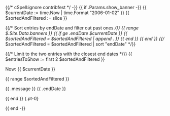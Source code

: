 {{/* cSpell:ignore contribfest */ -}}
{{ if .Params.show_banner -}}
  {{ $currentDate := time.Now | time.Format "2006-01-02" }}
  {{ $sortedAndFiltered := slice }}

  {{/* Sort entries by endDate and filter out past ones */}}
  {{ range $.Site.Data.banners }}
    {{ if ge .endDate $currentDate }}
      {{ $sortedAndFiltered = $sortedAndFiltered | append . }}
    {{ end }}
  {{ end }}
  {{/* $sortedAndFiltered = $sortedAndFiltered | sort "endDate" */}}

  {{/* Limit to the two entries with the closest end dates */}}
  {{ $entriesToShow := first 2 $sortedAndFiltered }}

<div class="o-banner">
Now: {{ $currentDate }}

  {{ range $sortedAndFiltered }}
<!-- prettier-ignore -->

<i class="fas fa-bullhorn"></i> 
{{ .message }}
{{ .endDate }}

  {{ end }}
{.pt-0}

</div>
{{ end -}}
